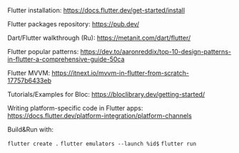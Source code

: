 Flutter installation: https://docs.flutter.dev/get-started/install

Flutter packages repository: https://pub.dev/

Dart/Flutter walkthrough (Ru): https://metanit.com/dart/flutter/

Flutter popular patterns: https://dev.to/aaronreddix/top-10-design-patterns-in-flutter-a-comprehensive-guide-50ca

Flutter MVVM: https://itnext.io/mvvm-in-flutter-from-scratch-17757b6433eb

Tutorials/Examples for Bloc: https://bloclibrary.dev/getting-started/

Writing platform-specific code in Flutter apps: https://docs.flutter.dev/platform-integration/platform-channels

Build&Run with:

`flutter create .`
`flutter emulators --launch %id$`
`flutter run`
